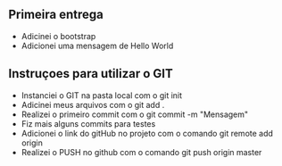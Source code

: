 ## Primeira entrega ##

* Adicinei o bootstrap
* Adicionei uma mensagem de Hello World

## Instruçoes para utilizar o GIT ##

* Instanciei o GIT na pasta local com o git init
* Adicinei meus arquivos com o git add .
* Realizei o primeiro commit com o git commit -m "Mensagem"
* Fiz mais alguns commits para testes
* Adicionei o link do gitHub no projeto com o comando git remote add origin
* Realizei o PUSH no github com o comando git push origin master